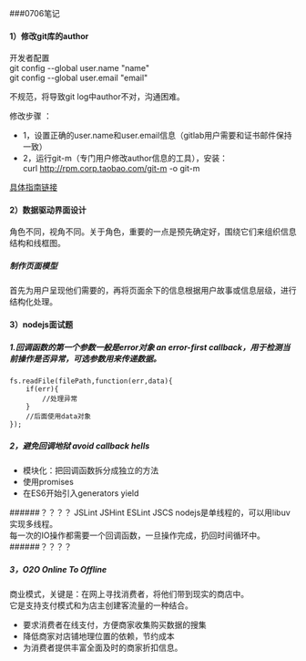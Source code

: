 ###0706笔记  

#### 1）修改git库的author
开发者配置  
	git config --global user.name "name"  
	git config --global user.email "email"

不规范，将导致git log中author不对，沟通困难。

修改步骤 ：  

+ 1，设置正确的user.name和user.email信息（gitlab用户需要和证书邮件保持一致）  
+ 2，运行git-m（专门用户修改author信息的工具），安装：  
	curl  http://rpm.corp.taobao.com/git-m  -o git-m  


[具体指南链接](http://baike.corp.taobao.com/index.php/Git-m)


#### 2）数据驱动界面设计

角色不同，视角不同。关于角色，重要的一点是预先确定好，围绕它们来组织信息结构和线框图。

##### 制作页面模型

首先为用户呈现他们需要的，再将页面余下的信息根据用户故事或信息层级，进行结构化处理。


#### 3）nodejs面试题

##### 1.回调函数的第一个参数一般是error对象 an error-first callback，用于检测当前操作是否异常，可选参数用来传递数据。
	fs.readFile(filePath,function(err,data){
		if(err){
			//处理异常
		}
		//后面使用data对象
	});


##### 2，避免回调地狱 avoid callback hells
+ 模块化：把回调函数拆分成独立的方法
+ 使用promises
+ 在ES6开始引入generators yield

######？？？？  JSLint JSHint ESLint JSCS
nodejs是单线程的，可以用libuv实现多线程。  
每一次的IO操作都需要一个回调函数，一旦操作完成，扔回时间循环中。
######？？？？  

##### 3，O2O Online To Offline
商业模式，关键是：在网上寻找消费者，将他们带到现实的商店中。  
它是支持支付模式和为店主创建客流量的一种结合。
+ 要求消费者在线支付，方便商家收集购买数据的搜集
+ 降低商家对店铺地理位置的依赖，节约成本
+ 为消费者提供丰富全面及时的商家折扣信息。
